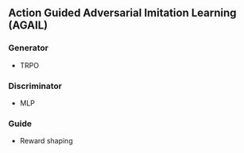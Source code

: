 ## Action Guided Adversarial Imitation Learning (AGAIL)
### Generator
* TRPO
### Discriminator
* MLP
### Guide
* Reward shaping

